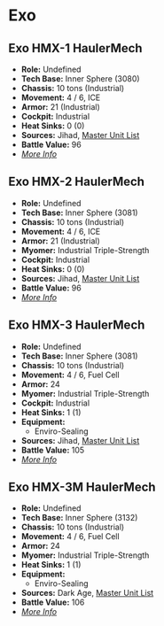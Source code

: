 # Exo
## Exo HMX-1 HaulerMech
- **Role:** Undefined
- **Tech Base:** Inner Sphere (3080)
- **Chassis:** 10 tons (Industrial)
- **Movement:** 4 / 6, ICE
- **Armor:** 21 (Industrial)
- **Cockpit:** Industrial
- **Heat Sinks:** 0 (0)
- **Sources:** Jihad, [Master Unit List](http://masterunitlist.info/Unit/Details/7840/exo-hmx-1-haulermech)
- **Battle Value:** 96
- [*More Info*](exo/exo_hmx-1_haulermech.md)

## Exo HMX-2 HaulerMech
- **Role:** Undefined
- **Tech Base:** Inner Sphere (3081)
- **Chassis:** 10 tons (Industrial)
- **Movement:** 4 / 6, ICE
- **Armor:** 21 (Industrial)
- **Myomer:** Industrial Triple-Strength
- **Cockpit:** Industrial
- **Heat Sinks:** 0 (0)
- **Sources:** Jihad, [Master Unit List](http://masterunitlist.info/Unit/Details/7841/exo-hmx-2-haulermech)
- **Battle Value:** 96
- [*More Info*](exo/exo_hmx-2_haulermech.md)

## Exo HMX-3 HaulerMech
- **Role:** Undefined
- **Tech Base:** Inner Sphere (3081)
- **Chassis:** 10 tons (Industrial)
- **Movement:** 4 / 6, Fuel Cell
- **Armor:** 24
- **Myomer:** Industrial Triple-Strength
- **Cockpit:** Industrial
- **Heat Sinks:** 1 (1)
- **Equipment:**
  - Enviro-Sealing
- **Sources:** Jihad, [Master Unit List](http://masterunitlist.info/Unit/Details/7842/exo-hmx-3-haulermech)
- **Battle Value:** 105
- [*More Info*](exo/exo_hmx-3_haulermech.md)

## Exo HMX-3M HaulerMech
- **Role:** Undefined
- **Tech Base:** Inner Sphere (3132)
- **Chassis:** 10 tons (Industrial)
- **Movement:** 4 / 6, Fuel Cell
- **Armor:** 24
- **Myomer:** Industrial Triple-Strength
- **Heat Sinks:** 1 (1)
- **Equipment:**
  - Enviro-Sealing
- **Sources:** Dark Age, [Master Unit List](http://masterunitlist.info/Unit/Details/7843/exo-hmx-3m-haulermech)
- **Battle Value:** 106
- [*More Info*](exo/exo_hmx-3m_haulermech.md)


